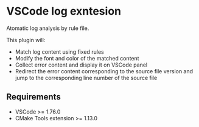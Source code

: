 # VSCode log exntesion

Atomatic log analysis by rule file.

This plugin will:

- Match log content using fixed rules
- Modify the font and color of the matched content
- Collect error content and display it on VSCode panel
- Redirect the error content corresponding to the source file version and jump to the corresponding line number of the source file

## Requirements

- VSCode >= 1.76.0
- CMake Tools extension >= 1.13.0
